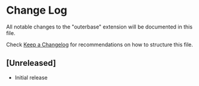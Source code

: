 # Change Log

All notable changes to the "outerbase" extension will be documented in this file.

Check [Keep a Changelog](http://keepachangelog.com/) for recommendations on how to structure this file.

## [Unreleased]

- Initial release